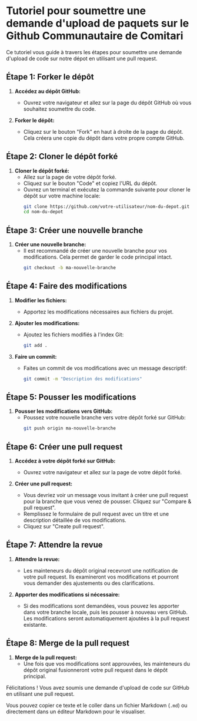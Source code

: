 # Tutoriel pour soumettre une demande d'upload de paquets sur le Github Communautaire de Comitari

Ce tutoriel vous guide à travers les étapes pour soumettre une demande d'upload de code sur notre dépot en utilisant une pull request.

## Étape 1: Forker le dépôt

1. **Accédez au dépôt GitHub:**
   - Ouvrez votre navigateur et allez sur la page du dépôt GitHub où vous souhaitez soumettre du code.

2. **Forker le dépôt:**
   - Cliquez sur le bouton "Fork" en haut à droite de la page du dépôt. Cela créera une copie du dépôt dans votre propre compte GitHub.

## Étape 2: Cloner le dépôt forké

1. **Cloner le dépôt forké:**
   - Allez sur la page de votre dépôt forké.
   - Cliquez sur le bouton "Code" et copiez l'URL du dépôt.
   - Ouvrez un terminal et exécutez la commande suivante pour cloner le dépôt sur votre machine locale:
     ```sh
     git clone https://github.com/votre-utilisateur/nom-du-depot.git
     cd nom-du-depot
     ```

## Étape 3: Créer une nouvelle branche

1. **Créer une nouvelle branche:**
   - Il est recommandé de créer une nouvelle branche pour vos modifications. Cela permet de garder le code principal intact.
     ```sh
     git checkout -b ma-nouvelle-branche
     ```

## Étape 4: Faire des modifications

1. **Modifier les fichiers:**
   - Apportez les modifications nécessaires aux fichiers du projet.

2. **Ajouter les modifications:**
   - Ajoutez les fichiers modifiés à l'index Git:
     ```sh
     git add .
     ```

3. **Faire un commit:**
   - Faites un commit de vos modifications avec un message descriptif:
     ```sh
     git commit -m "Description des modifications"
     ```

## Étape 5: Pousser les modifications

1. **Pousser les modifications vers GitHub:**
   - Poussez votre nouvelle branche vers votre dépôt forké sur GitHub:
     ```sh
     git push origin ma-nouvelle-branche
     ```

## Étape 6: Créer une pull request

1. **Accédez à votre dépôt forké sur GitHub:**
   - Ouvrez votre navigateur et allez sur la page de votre dépôt forké.

2. **Créer une pull request:**
   - Vous devriez voir un message vous invitant à créer une pull request pour la branche que vous venez de pousser. Cliquez sur "Compare & pull request".
   - Remplissez le formulaire de pull request avec un titre et une description détaillée de vos modifications.
   - Cliquez sur "Create pull request".

## Étape 7: Attendre la revue

1. **Attendre la revue:**
   - Les mainteneurs du dépôt original recevront une notification de votre pull request. Ils examineront vos modifications et pourront vous demander des ajustements ou des clarifications.

2. **Apporter des modifications si nécessaire:**
   - Si des modifications sont demandées, vous pouvez les apporter dans votre branche locale, puis les pousser à nouveau vers GitHub. Les modifications seront automatiquement ajoutées à la pull request existante.

## Étape 8: Merge de la pull request

1. **Merge de la pull request:**
   - Une fois que vos modifications sont approuvées, les mainteneurs du dépôt original fusionneront votre pull request dans le dépôt principal.

Félicitations ! Vous avez soumis une demande d'upload de code sur GitHub en utilisant une pull request.

Vous pouvez copier ce texte et le coller dans un fichier Markdown (`.md`) ou directement dans un éditeur Markdown pour le visualiser.
